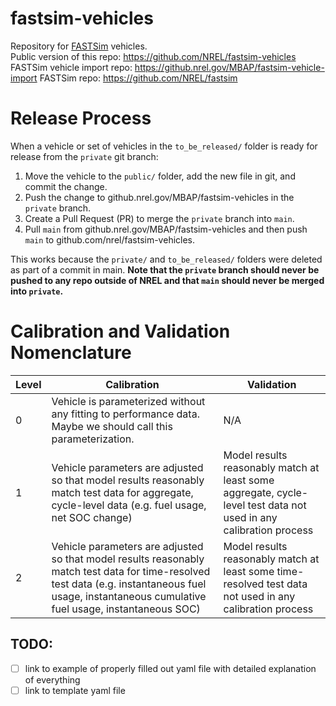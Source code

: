 # fastsim-vehicles
Repository for [FASTSim](https://www.nrel.gov/transportation/fastsim.html) vehicles.  
Public version of this repo: https://github.com/NREL/fastsim-vehicles
FASTSim vehicle import repo: https://github.nrel.gov/MBAP/fastsim-vehicle-import
FASTSim repo: https://github.com/NREL/fastsim

# Release Process

When a vehicle or set of vehicles in the `to_be_released/` folder is ready for release from the `private` git branch:
1. Move the vehicle to the `public/` folder, add the new file in git, and commit the change. 
2. Push the change to github.nrel.gov/MBAP/fastsim-vehicles in the `private` branch.  
3. Create a Pull Request (PR) to merge the `private` branch into `main`.
4. Pull `main` from github.nrel.gov/MBAP/fastsim-vehicles and then push `main` to github.com/nrel/fastsim-vehicles.  

This works because the `private/` and `to_be_released/` folders were deleted as part of a commit in main.  **Note that the `private` branch should never be pushed to any repo outside of NREL and that `main` should never be merged into `private`.**

# Calibration and Validation Nomenclature
| Level | Calibration | Validation | 
| --- | --- | --- | 
| 0 | Vehicle is parameterized without any fitting to performance data.  Maybe we should call this parameterization.  | N/A | 
| 1 | Vehicle parameters are adjusted so that model results reasonably match test data for aggregate, cycle-level data (e.g. fuel usage, net SOC change) | Model results reasonably match at least some aggregate, cycle-level test data not used in any calibration process |
| 2 | Vehicle parameters are adjusted so that model results reasonably match test data for time-resolved test data (e.g. instantaneous fuel usage, instantaneous cumulative fuel usage, instantaneous SOC) | Model results reasonably match at least some time-resolved test data not used in any calibration process |

## TODO: 
- [ ] link to example of properly filled out yaml file with detailed explanation of everything
- [ ] link to template yaml file 
